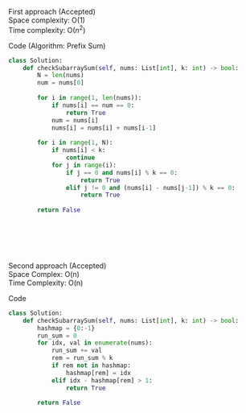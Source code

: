 First approach (Accepted)   
Space complexity: O(1)    
Time complexity: O($n^2$)

Code (Algorithm: Prefix Sum)
```Python 
class Solution:
    def checkSubarraySum(self, nums: List[int], k: int) -> bool:
        N = len(nums)
        num = nums[0]
        
        for i in range(1, len(nums)):
            if nums[i] == num == 0:
                return True
            num = nums[i]
            nums[i] = nums[i] + nums[i-1]
            
        for i in range(1, N):
            if nums[i] < k:
                continue
            for j in range(i):
                if j == 0 and nums[i] % k == 0:
                    return True     
                elif j != 0 and (nums[i] - nums[j-1]) % k == 0:
                    return True
        
        return False
                
```     
<br>
<br>
<br>

Second approach (Accepted)  
Space Complex: O(n)  
Time Complexity: O(n)

Code
```Python
class Solution:
    def checkSubarraySum(self, nums: List[int], k: int) -> bool:
        hashmap = {0:-1}
        run_sum = 0
        for idx, val in enumerate(nums):
            run_sum += val
            rem = run_sum % k
            if rem not in hashmap:
                hashmap[rem] = idx
            elif idx - hashmap[rem] > 1:
                return True
            
        return False
        
```
